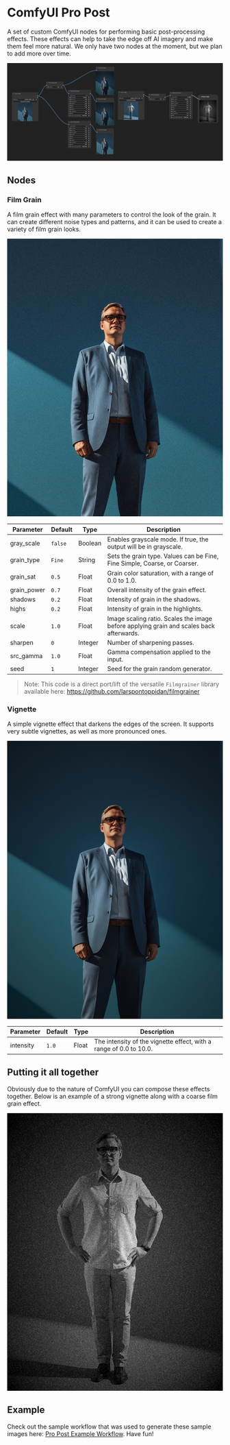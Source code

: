 # ComfyUI Pro Post

A set of custom ComfyUI nodes for performing basic post-processing effects. These effects can help to take the edge off AI imagery and make them feel more natural. We only have two nodes at the moment, but we plan to add more over time.

![ComfyUI Screenshot using Pro Post](./examples/propost.jpg)

## Nodes

### Film Grain

A film grain effect with many parameters to control the look of the grain. It can create different noise types and patterns, and it can be used to create a variety of film grain looks.

![Pro Post Film Grain Example](./examples/propost-filmgrain.jpg)

| Parameter   | Default   | Type    | Description                                                                             |
|-------------|-----------|---------|-----------------------------------------------------------------------------------------|
| gray_scale  | `false`   | Boolean | Enables grayscale mode. If true, the output will be in grayscale.                       |
| grain_type  | `Fine`    | String  | Sets the grain type. Values can be Fine, Fine Simple, Coarse, or Coarser.               |
| grain_sat   | `0.5`     | Float   | Grain color saturation, with a range of 0.0 to 1.0.                                     |
| grain_power | `0.7`     | Float   | Overall intensity of the grain effect.                                                  |
| shadows     | `0.2`     | Float   | Intensity of grain in the shadows.                                                      |
| highs       | `0.2`     | Float   | Intensity of grain in the highlights.                                                   |
| scale       | `1.0`     | Float   | Image scaling ratio. Scales the image before applying grain and scales back afterwards. |
| sharpen     | `0`       | Integer | Number of sharpening passes.                                                            |
| src_gamma   | `1.0`     | Float   | Gamma compensation applied to the input.                                                |
| seed        | `1`       | Integer | Seed for the grain random generator.                                                    |

> Note: This code is a direct port/lift of the versatile `Filmgrainer` library available here: https://github.com/larspontoppidan/filmgrainer

### Vignette

A simple vignette effect that darkens the edges of the screen. It supports very subtle vignettes, as well as more pronounced ones.

![Pro Post Film Grain Example](./examples/propost-vignette.jpg)

| Parameter   | Default   | Type    | Description                                                        |
|-------------|-----------|---------|--------------------------------------------------------------------|
| intensity   | `1.0`     | Float   | The intensity of the vignette effect, with a range of 0.0 to 10.0. | 



## Putting it all together

Obviously due to the nature of ComfyUI you can compose these effects together. Below is an example of a strong vignette along with a coarse film grain effect.

![Pro Post Film Grain Example](./examples/propost-compound.jpg)

## Example

Check out the sample workflow that was used to generate these sample images here: [Pro Post Example Workflow](./examples/propost.json). Have fun!